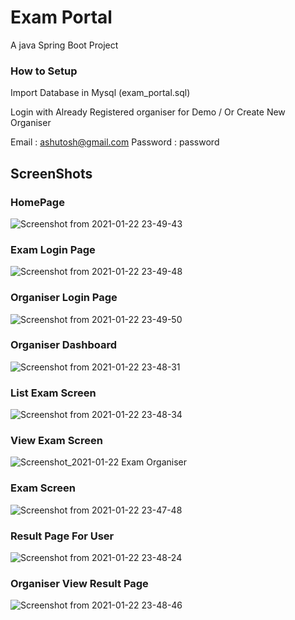 # Exam Portal 

A java Spring Boot Project 

### How to Setup
Import Database in Mysql  (exam_portal.sql)

Login with Already Registered organiser for Demo / Or Create New Organiser  

Email : ashutosh@gmail.com
Password : password


## ScreenShots

### HomePage

![Screenshot from 2021-01-22 23-49-43](https://user-images.githubusercontent.com/35486010/105529872-0f71b400-5d0d-11eb-9441-d931e7135d37.png)

### Exam Login Page

![Screenshot from 2021-01-22 23-49-48](https://user-images.githubusercontent.com/35486010/105529877-113b7780-5d0d-11eb-9ac7-3d943098b035.png)

### Organiser Login Page

![Screenshot from 2021-01-22 23-49-50](https://user-images.githubusercontent.com/35486010/105529878-126ca480-5d0d-11eb-8f34-39db24feb940.png)

### Organiser Dashboard

![Screenshot from 2021-01-22 23-48-31](https://user-images.githubusercontent.com/35486010/105529885-1698c200-5d0d-11eb-9387-480d3172026f.png)

### List Exam Screen 

![Screenshot from 2021-01-22 23-48-34](https://user-images.githubusercontent.com/35486010/105529905-1ac4df80-5d0d-11eb-87ff-f08b6de945d4.png)

### View Exam Screen 
![Screenshot_2021-01-22 Exam Organiser](https://user-images.githubusercontent.com/35486010/105530090-5495e600-5d0d-11eb-82b9-510acc1096dd.png)

### Exam Screen 
![Screenshot from 2021-01-22 23-47-48](https://user-images.githubusercontent.com/35486010/105529923-20bac080-5d0d-11eb-97a7-ee5a4cfabc48.png)

### Result Page For User
![Screenshot from 2021-01-22 23-48-24](https://user-images.githubusercontent.com/35486010/105529941-287a6500-5d0d-11eb-95b3-80c19615645d.png)

### Organiser View Result Page
![Screenshot from 2021-01-22 23-48-46](https://user-images.githubusercontent.com/35486010/105529953-2e704600-5d0d-11eb-9b5e-c1e7743feff5.png)

